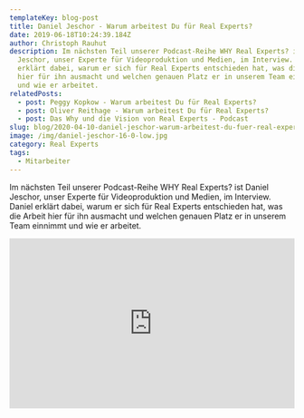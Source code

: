 ```yaml
---
templateKey: blog-post
title: Daniel Jeschor - Warum arbeitest Du für Real Experts?
date: 2019-06-18T10:24:39.184Z
author: Christoph Rauhut
description: Im nächsten Teil unserer Podcast-Reihe WHY Real Experts? ist Daniel
  Jeschor, unser Experte für Videoproduktion und Medien, im Interview. Daniel
  erklärt dabei, warum er sich für Real Experts entschieden hat, was die Arbeit
  hier für ihn ausmacht und welchen genauen Platz er in unserem Team einnimmt
  und wie er arbeitet.
relatedPosts:
  - post: Peggy Kopkow - Warum arbeitest Du für Real Experts?
  - post: Oliver Reithage - Warum arbeitest Du für Real Experts?
  - post: Das Why und die Vision von Real Experts - Podcast
slug: blog/2020-04-10-daniel-jeschor-warum-arbeitest-du-fuer-real-experts
image: /img/daniel-jeschor-16-0-low.jpg
category: Real Experts
tags:
  - Mitarbeiter
---
```

Im nächsten Teil unserer Podcast-Reihe WHY Real Experts? ist Daniel Jeschor, unser Experte für Videoproduktion und Medien, im Interview. Daniel erklärt dabei, warum er sich für Real Experts entschieden hat, was die Arbeit hier für ihn ausmacht und welchen genauen Platz er in unserem Team einnimmt und wie er arbeitet.

<iframe width="100%" height="300" scrolling="no" frameborder="no" allow="autoplay" src="https://w.soundcloud.com/player/?url=https%3A//api.soundcloud.com/tracks/591960927&color=%23ff5500&auto_play=false&hide_related=false&show_comments=true&show_user=true&show_reposts=false&show_teaser=true&visual=true"></iframe>
